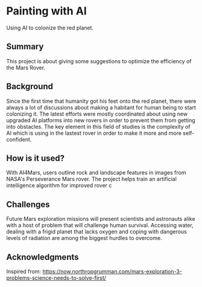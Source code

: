 <!-- This is the markdown template for the final project of the Building AI course, 
created by Reaktor Innovations and University of Helsinki. 
Copy the template, paste it to your GitHub README and edit! -->

# Painting with AI

Using AI to colonize the red planet.

## Summary

This project is about giving some suggestions to optimize the efficiency of the Mars Rover.


## Background

Since the first time that humanity got his feet onto the red planet, there were always a lot of discussions about making a habitant for human being to start colonizing it. The latest efforts were mostly coordinated about using new upgraded AI platforms into new rovers in order to prevent them from getting into obstacles. The key element in this field of studies is the complexity of AI which is using in the lastest rover in order to make it more and more self-confident.



## How is it used?

With AI4Mars, users outline rock and landscape features in images from NASA's Perseverance Mars rover. The project helps train an artificial intelligence algorithm for improved rover c


## Challenges

Future Mars exploration missions will present scientists and astronauts alike with a host of problem that will challenge human survival. Accessing water, dealing with a frigid planet that lacks oxygen and coping with dangerous levels of radiation are among the biggest hurdles to overcome.



## Acknowledgments

Inspired from: https://now.northropgrumman.com/mars-exploration-3-problems-science-needs-to-solve-first/
